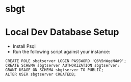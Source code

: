 # sbgt

# Local Dev Database Setup
- Install Psql
- Run the following script against your instance:
```
CREATE ROLE sbgtserver LOGIN PASSWORD 'Q6%5nWgeN4#9';
CREATE SCHEMA sbgtserver AUTHORIZATION sbgtserver;
GRANT USAGE ON SCHEMA sbgtserver TO PUBLIC;
ALTER USER sbgtserver CREATEDB;
```